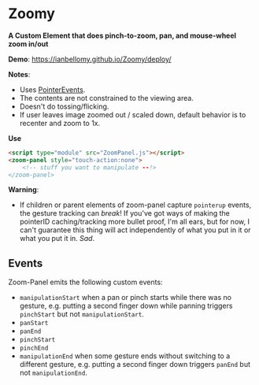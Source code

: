 # Zoomy

**A Custom Element that does pinch-to-zoom, pan, and mouse-wheel zoom in/out**

**Demo**: https://ianbellomy.github.io/Zoomy/deploy/

**Notes**: 
- Uses [PointerEvents](https://caniuse.com/#feat=pointer). 
- The contents are not constrained to the viewing area.
- Doesn't do tossing/flicking.
- If user leaves image zoomed out / scaled down, default behavior is to recenter and zoom to 1x.


**Use**
```HTML
<script type="module" src="ZoomPanel.js"></script>
<zoom-panel style="touch-action:none">
	<!-- stuff you want to manipulate --!>
</zoom-panel>
```

**Warning**: 
- If children or parent elements of zoom-panel capture `pointerup` events, the gesture tracking can *break*! If you've got ways of making the pointerID caching/tracking more bullet proof, I'm all ears, but for now, I can't guarantee this thing will act independently of what you put in it or what you put it in. *Sad*.

## Events
Zoom-Panel emits the following custom events:

- `manipulationStart` when a pan or pinch starts while there was no gesture, e.g. putting a second finger down while panning triggers `pinchStart` but not `manipulationStart`.
- `panStart` 
- `panEnd`
- `pinchStart`
- `pinchEnd`
- `manipulationEnd` when some gesture ends without switching to a different gesture, e.g. putting a second finger down triggers `panEnd` but not `manipulationEnd`.

